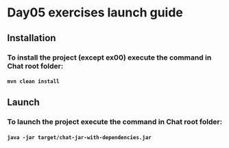 # Day05 exercises launch guide

## Installation

### To install the project (except ex00) execute the command in Chat root folder:

#### `mvn clean install`

## Launch

### To launch the project execute the command in Chat root folder:

#### `java -jar target/chat-jar-with-dependencies.jar`


